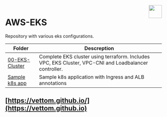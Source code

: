 <img src="https://avatars.githubusercontent.com/u/20859413?v=4" style="float:right;width:42px;height:42px;">

# AWS-EKS
Repository with various eks configurations. 

| Folder | Descreption |
| ------------------- | ------------------ |
|[00-EKS-Cluster](https://github.com/vettom/aws-eks-terraform/tree/main/00-EKS-Cluster)|Complete EKS cluster using terraform. Includes VPC, EKS Cluster, VPC-CNI and Loadbalancer controller.|
|[Sample k8s app](https://github.com/vettom/aws-eks-terraform/tree/main/Sample-app)| Sample k8s application with Ingress and ALB annotations|


## [https://vettom.github.io/](https://vettom.github.io)